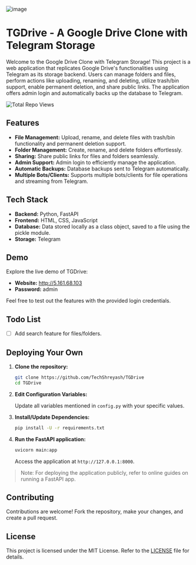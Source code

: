 ![image](https://github.com/TechShreyash/TGDrive/assets/82265247/3746cfc4-4e83-490c-94c1-1d6f208df33f)


# TGDrive - A Google Drive Clone with Telegram Storage

Welcome to the Google Drive Clone with Telegram Storage! This project is a web application that replicates Google Drive's functionalities using Telegram as its storage backend. Users can manage folders and files, perform actions like uploading, renaming, and deleting, utilize trash/bin support, enable permanent deletion, and share public links. The application offers admin login and automatically backs up the database to Telegram.

<img src="https://stats.techzbots.co/api/views_badge?page=https%3A%2F%2Fgithub.com%2FTechShreyash%2FTGDrive&color1=394066&color2=fd3201&label=Total%20Repo%20Views&counter_type=1" alt="Total Repo Views">

## Features

- **File Management:** Upload, rename, and delete files with trash/bin functionality and permanent deletion support.
- **Folder Management:** Create, rename, and delete folders effortlessly.
- **Sharing:** Share public links for files and folders seamlessly.
- **Admin Support:** Admin login to efficiently manage the application.
- **Automatic Backups:** Database backups sent to Telegram automatically.
- **Multiple Bots/Clients:** Supports multiple bots/clients for file operations and streaming from Telegram.

## Tech Stack

- **Backend:** Python, FastAPI
- **Frontend:** HTML, CSS, JavaScript
- **Database:** Data stored locally as a class object, saved to a file using the pickle module.
- **Storage:** Telegram

## Demo

Explore the live demo of TGDrive:

- **Website:** http://5.161.68.103
- **Password:** admin

Feel free to test out the features with the provided login credentials.

## Todo List

- [ ] Add search feature for files/folders.

## Deploying Your Own

1. **Clone the repository:**

    ```bash
    git clone https://github.com/TechShreyash/TGDrive
    cd TGDrive
    ```

2. **Edit Configuration Variables:**

    Update all variables mentioned in `config.py` with your specific values.

3. **Install/Update Dependencies:**

    ```bash
    pip install -U -r requirements.txt
    ```

4. **Run the FastAPI application:**

    ```bash
    uvicorn main:app
    ```

    Access the application at `http://127.0.0.1:8000`.

> Note: For deploying the application publicly, refer to online guides on running a FastAPI app.

## Contributing

Contributions are welcome! Fork the repository, make your changes, and create a pull request.

## License

This project is licensed under the MIT License. Refer to the [LICENSE](LICENSE) file for details.
